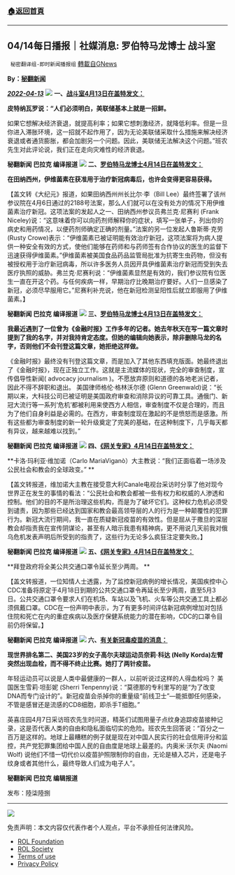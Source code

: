 ###  [:house:返回首頁](https://github.com/ourhimalayas/txt)
---


## 04/14每日播报｜社媒消息: 罗伯特马龙博士 战斗室
` 秘密翻译组-即时新闻播报组` [轉載自GNews](https://gnews.org/zh-hans/2344873/)

**By：[秘翻新闻](https://gettr.com/post/p158nru4f04)**

***[2022-04-13](https://gettr.com/post/p158nru4f04)***
![](https://assets.gnews.org/wp-content/uploads/2022/04/1-141.png)
**一、[战斗室4月13日在盖特发文：](https://gettr.com/post/p150o1a8ed0)**

**皮特纳瓦罗说：“人们必须明白，美联储基本上就是一招鲜。**

如果它想解决经济衰退，就提高利率；如果它想刺激经济，就降低利率。但是一旦你进入滞胀环境，这一招就不起作用了，因为无论美联储采取什么措施来解决经济衰退或者通货膨胀，都会加剧另一个问题。因此，美联储无法解决这个问题。”班农先生对此评论说，我们正在走向灾难性的经济衰退。

**秘翻新闻 巴拉克 编译报道**
![](https://assets.gnews.org/wp-content/uploads/2022/04/2-120.jpg)
**二、**[**罗伯特马龙博士4月14日在盖特发文：**](https://gettr.com/post/p156ssf5dd5)

**在田纳西州，伊维菌素在获准用于治疗新冠病毒后，也许会变得更容易获得。**

【盖文转《大纪元》报道，如果田纳西州州长比尔·李（Bill Lee）最终签署了该州参议院在4月6日通过的2188号法案，那么人们就可以在没有处方的情况下用伊维菌素治疗新冠。这项法案的发起人之一、田纳西州参议员弗兰克·尼赛利 (Frank Niceley)说：“这意味着你可以向药剂师解释你的症状，填写一张单子，列出你的病史和用药情况，以便药剂师确定正确的剂量。”法案的另一位发起人鲁斯蒂·克劳 (Rusty Crowe)表示：“伊维菌素已被证明能有效治疗新冠，这项法案将为病人提供一种安全有效的方式，使他们能够在药师和与药师签有合作协议的医生的监督下迅速获得伊维菌素。”伊维菌素被美国食品药品监管局批准为抗寄生虫药物，但没有被授权用于治疗新冠病毒，所以许多医务人员因开具伊维菌素治疗新冠而受到失去医疗执照的威胁。弗兰克·尼赛利说：“伊维菌素显然是有效的，我们参议院有位医生一直在开这个药。与任何疾病一样，早期治疗比晚期治疗要好。人们一旦感染了新冠，必须尽早服用它。”尼赛利补充说，他在新冠检测呈阳性后就立即服用了伊维菌素。】

**秘翻新闻 巴拉克 编译报道**
![](https://assets.gnews.org/wp-content/uploads/2022/04/3-64.png)
**三、[罗伯特马龙博士4月13日在盖特发文：](https://gettr.com/post/p153b6tb76b)**

**我最近遇到了一位曾为《金融时报》工作多年的记者。她去年秋天在写一篇文章时提到了我的名字，并对我持肯定态度。但她的编辑向她表示，除非删除马龙的名字，否则他们不会刊登这篇文章，她拒绝这样做。**

《金融时报》最终没有刊登这篇文章，而是加入了其他东西填充版面。她最终退出了《金融时报》，现在正独立工作。这就是主流媒体的现状，完全的审查制度，宣传倡导性新闻( advocacy journalism )。不愿放弃原则和道德的各地老派记者，因此不得不辞职和退出。 美国律师格伦·格林沃尔德 (Glenn Greenwald)说：“长期以来，大科技公司已被证明是美国政府审查和消除异议的可靠工具。通俄门、新冠大流行等一系列‘危机’都被利用来使西方人相信，审查制度不仅是合理的，而且为了他们自身利益是必需的。在西方，审查制度现在激起的不是愤怒而是感激。所有这些都为审查制度的新一轮升级奠定了完美的基础，在这种制度下，几乎每天都有异议，越来越难以找到。”

**秘翻新闻 巴拉克 编译报道**
![](https://assets.gnews.org/wp-content/uploads/2022/04/4-96.jpg)
**四、**[**《网关专家》4月14日在盖特发文：**](https://gettr.com/post/p1576az44fe)

**卡洛·玛利亚·维加诺（Carlo MariaViganò）大主教说：“我们正面临着一场涉及公民社会和教会的全球政变。” **

【盖文转报道，维加诺大主教在接受意大利Canale电视台采访时分享了他对现今世界正在发生的事情的看法：“公民社会和教会都被一些有权力和权威的人渗透和控制。他们的目的不是所治理这些机构，而是为了破坏它们。这种权力危机必须受到谴责，因为那些已经达到国家和教会最高领导层的人的行为是一种颠覆性的犯罪行为。新冠大流行期间，我一直在质疑新冠疫苗的有效性。但是屈从于撒旦的深层教会却指责我在宣传阴谋论，甚至有人暗示我患有精神病，更不用说几天前我对俄乌危机发表声明后所受到的指责了，这些行为无论多么疯狂注定要失败。】

**秘翻新闻 巴拉克 编译报道**
![](https://assets.gnews.org/wp-content/uploads/2022/04/5-76.jpg)
**五、**[**《网关专家》4月14日在盖特发文：**](https://gettr.com/post/p154qe2433e)

**拜登政府将全美公共交通口罩令延长至少两周。 **

【盖文转报道，一位知情人士透露，为了监控新冠病例的增长情况，美国疾控中心CDC准备将原定于4月18日到期的公共交通口罩令再延长至少两周，直至5月3日。公共交通口罩令要求人们在机场、车站以及飞机、火车等公共交通工具上都必须佩戴口罩。CDC在一份声明中表示，为了有更多时间评估新冠病例增加对包括住院和死亡在内的重症疾病以及医疗保健系统能力的潜在影响，CDC的口罩令目前仍将保留。】

**秘翻新闻 巴拉克 编译报道**
![](https://assets.gnews.org/wp-content/uploads/2022/04/6-54.jpg)
**六、[有关新冠毒疫苗的消息：](https://gettr.com/post/p151fi4d108)**

**现世界排名第二、美国23岁的女子高尔夫球运动员奈莉·科达 (Nelly Korda)左臂突然出现血栓，而不得不终止比赛。她打了两针疫苗。**

年轻运动员可以说是人类中最健康的一群人，以前听说过这样的人得血栓吗？ 美国医生雪莉·坦彭妮 (Sherri Tenpenny)说：“莫德那的专利里写的是“为了改变DNA而专门设计的”。新冠疫苗会杀掉你的重量级“前线卫士”—能抵御任何感染，不管是感冒还是流感的CD8细胞，即杀手T细胞。”

英喜庄园4月7日采访班农先生时问道，精英们试图用量子点纹身追踪疫苗接种记录，这是否代表人类的自由和隐私面临切实的危险。班农先生回答说：“百分之一百万是这样的。地球上最糟糕的例子就是现在对中国人民实行的社会信用评分和监控，共产党犯罪集团给中国人民的自由度是地球上最差的。内奥米·沃尔夫 (Naomi Wolf) 说他们不惜一切代价以疫苗护照限制你的自由，无论是植入芯片，还是电子纹身或者其他什么，最终导致人们成为电子人”。

**秘翻新闻 巴拉克 编辑报道**

发布：陸柒陸捌

* * *
![](https://assets.gnews.org/wp-content/uploads/2022/04/IMAGE-2022-03-27-143746-1.jpg)
 

免责声明：本文内容仅代表作者个人观点，平台不承担任何法律风险。

- [ROL Foundation](https://rolfoundation.org/)
- [ROL Society](https://rolsociety.org/)
- [Terms of use](https://gnews.org/terms-of-use-3/)
- [Privacy Policy](https://gnews.org/privacy-policy/)
